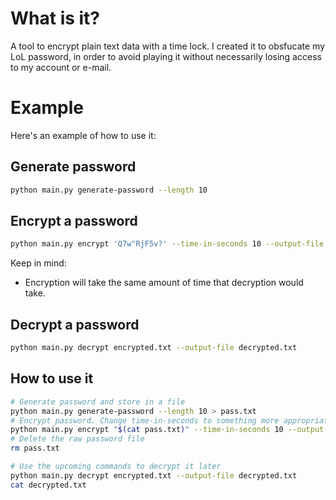 # What is it?

A tool to encrypt plain text data with a time lock. I created it to obsfucate my LoL password, in order to avoid playing it without necessarily losing access to my account or e-mail.

# Example

Here's an example of how to use it:

## Generate password

```bash
python main.py generate-password --length 10
```

## Encrypt a password

```bash
python main.py encrypt 'Q7w"RjF5v?' --time-in-seconds 10 --output-file encrypted.txt
```

Keep in mind:
* Encryption will take the same amount of time that decryption would take.

## Decrypt a password

```bash
python main.py decrypt encrypted.txt --output-file decrypted.txt
```

## How to use it

```bash
# Generate password and store in a file
python main.py generate-password --length 10 > pass.txt
# Encrypt password. Change time-in-seconds to something more appropriate
python main.py encrypt "$(cat pass.txt)" --time-in-seconds 10 --output-file encrypted.txt
# Delete the raw password file
rm pass.txt

# Use the upcoming commands to decrypt it later
python main.py decrypt encrypted.txt --output-file decrypted.txt
cat decrypted.txt
```
